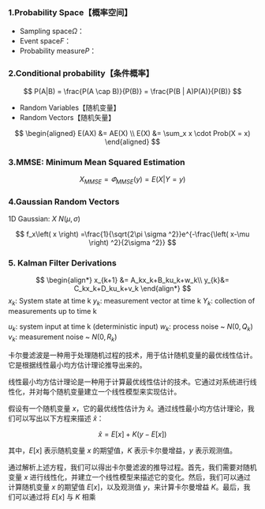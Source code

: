 ### 1.Probability Space【概率空间】
* Sampling space$\Omega$：
* Event space$F$：
* Probability measure$P$：


### 2.Conditional probability【条件概率】
$$
P(A|B) = \frac{P(A \cap B)}{P(B)} = \frac{P(B | A)P(A)}{P(B)}
$$

* Random Variables【随机变量】
* Random Vectors【随机矢量】

$$
\begin{aligned}
E(AX) &= AE(X) \\
E(X)  &= \sum_x x \cdot Prob(X = x)
\end{aligned}
$$

### 3.MMSE: Minimum Mean Squared Estimation
$$
X_{MMSE}= \varPhi_{MMSE}(y)=E(X|Y=y)
$$

### 4.Gaussian Random Vectors
1D Gaussian: $X ~ N(\mu, \sigma)$

$$
f_x\left( x \right) =\frac{1}{\sqrt{2\pi \sigma ^2}}e^{-\frac{\left( x-\mu \right) ^2}{2\sigma ^2}}
$$




### 5. Kalman Filter Derivations
$$
\begin{align*}
x_{k+1} &= A_kx_k+B_ku_k+w_k\\
y_{k}&= C_kx_k+D_ku_k+v_k
\end{align*}
$$
$x_k$: System state at time k
$y_k$: measurement vector at time k
$Y_k$: collection of measurements up to time k

$u_k$: system input at time k (deterministic input)
$w_k$: process noise ~ $N(0,Q_k)$
$v_k$: measurement noise ~ $N(0,R_k)$





卡尔曼滤波是一种用于处理随机过程的技术，用于估计随机变量的最优线性估计。它是根据线性最小均方估计理论推导出来的。

线性最小均方估计理论是一种用于计算最优线性估计的技术。它通过对系统进行线性化，并对每个随机变量建立一个线性模型来实现估计。

假设有一个随机变量 $x$，它的最优线性估计为 $\hat{x}$。通过线性最小均方估计理论，我们可以写出以下方程来描述 $\hat{x}$：

$$ \hat{x} = E[x] + K(y - E[x]) $$

其中，$E[x]$ 表示随机变量 $x$ 的期望值，$K$ 表示卡尔曼增益，$y$ 表示观测值。

通过解析上述方程，我们可以得出卡尔曼滤波的推导过程。首先，我们需要对随机变量 $x$ 进行线性化，并建立一个线性模型来描述它的变化。然后，我们可以通过计算随机变量 $x$ 的期望值 $E[x]$，以及观测值 $y$，来计算卡尔曼增益 $K$。最后，我们可以通过将 $E[x]$ 与 $K$ 相乘
